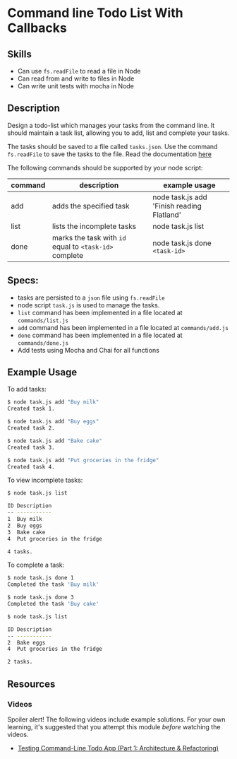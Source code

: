 # Command line Todo List With Callbacks

## Skills

- Can use `fs.readFile` to read a file in Node
- Can read from and write to files in Node
- Can write unit tests with mocha in Node

## Description

Design a todo-list which manages your tasks from the command line. It should maintain a task list, allowing you to add, list and complete your tasks.

 The tasks should be saved to a file called `tasks.json`. Use the command `fs.readFile` to save the tasks to the file. Read the documentation [here](https://nodejs.org/api/fs.html#fs_fs_readfile_path_options_callback)

The following commands should be supported by your node script:

| command | description                                            | example usage                            |
|---------|--------------------------------------------------------|------------------------------------------|
| add     | adds the specified task                                    | node task.js add 'Finish reading Flatland' |
| list    | lists the incomplete tasks                             | node task.js list                        |
| done    | marks the task with `id` equal to `<task-id>` complete | node task.js done `<task-id>`            |


## Specs:
- tasks are persisted to a `json` file using `fs.readFile`
- node script `task.js` is used to manage the tasks.
- `list` command has been implemented in a file located at `commands/list.js`
- `add` command has been implemented in a file located at `commands/add.js`
- `done` command has been implemented in a file located at `commands/done.js`
- Add tests using Mocha and Chai for all functions


## Example Usage

To add tasks:
```bash
$ node task.js add "Buy milk"
Created task 1.

$ node task.js add "Buy eggs"
Created task 2.

$ node task.js add "Bake cake"
Created task 3.

$ node task.js add "Put groceries in the fridge"
Created task 4.
```

To view incomplete tasks:
```bash
$ node task.js list

ID Description
-- -----------
1  Buy milk
2  Buy eggs
3  Bake cake
4  Put groceries in the fridge

4 tasks.
```

To complete a task:
```bash
$ node task.js done 1
Completed the task 'Buy milk'

$ node task.js done 3
Completed the task 'Buy cake'

$ node task.js list

ID Description
-- -----------
2  Bake eggs
4  Put groceries in the fridge

2 tasks.
```

## Resources

### Videos
Spoiler alert! The following videos include example solutions. For your own learning, it's suggested that you attempt this module _before_ watching the videos.

- [Testing Command-Line Todo App (Part 1: Architecture & Refactoring)](https://youtu.be/icrNTnNLV2Q)
